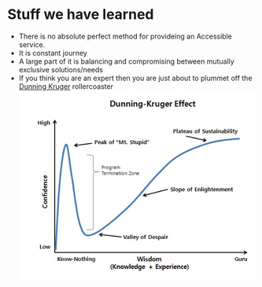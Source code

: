 # Stuff we have learned


- There is no absolute perfect method for provideing an Accessible service. 
- It is  constant journey
- A large part of it is balancing and compromising between mutually exclusive solutions/needs
- If you think you are an expert then you are just about to plummet off the [Dunning Kruger](https://thedecisionlab.com/biases/dunning-kruger-effect/) rollercoaster
![Dunning Kruger effect diagram](/images/dk2.png "Dunning Kruger effect")
